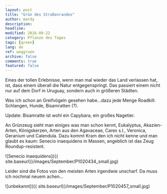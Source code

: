 ```yaml
---
layout: post
title: "Grün des Straßenrandes"
author: mardy
description: 
headline: 
modified: 2016-09-22
category: Pflanze des Tages
tags: [green]
lang: de
ref: weggruen
archive: false
comments: true
featured: false
---
```



Eines der tollen Erlebnisse, wenn man mal wieder das Land verlassen hat, ist, dass einem überall die Natur entgegenspringt. Das passiert einem nicht nur auf dem Dorf in Uruguay, sondern auch in größeren Städten.

Was ich schon an Greifvögeln gesehen habe...dazu jede Menge Roadkill: Schlangen, Hunde, Bisamratten (?).

Update: Bisamratte ist wohl ein Capybara, ein großes Nagetier.

An Grünzeug sieht man einiges was man schon kennt, Eukalyptus, Akazien-Arten, Königskerzen, Arten aus den Agavaceae, Carex s.l., Veronica, Geranium und Calendula. Dazu kommt Kram den ich nicht kenne und man glaubt es kaum: Senecio inaequidens in Massen, angeblich ist das Zeug Roundup-resistent.

![Senecio inaequidens]({{ site.baseurl}}/images/September/P1020434_small.jpg)

Leider sind die Fotos von den meisten Arten irgendwie unscharf. Da muss ich nochmal neuem achen...

![unbekannt]({{ site.baseurl}}/images/September/P1020457_small.jpg)
